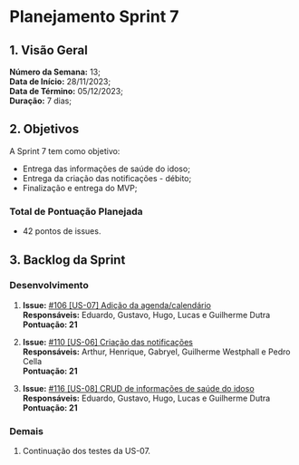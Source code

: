 # Planejamento Sprint 7

## 1. Visão Geral

**Número da Semana:** 13;<br>
**Data de Início:** 28/11/2023;<br>
**Data de Término:** 05/12/2023;<br>
**Duração:** 7 dias;<br>

## 2. Objetivos

A Sprint 7 tem como objetivo:

- Entrega das informações de saúde do idoso;
- Entrega da criação das notificações - débito;
- Finalização e entrega do MVP;

### Total de Pontuação Planejada

- 42 pontos de issues.

## 3. Backlog da Sprint

### Desenvolvimento

1. **Issue:** [#106 [US-07] Adição da agenda/calendário ](https://github.com/fga-eps-mds/2023-2-GEROcuidado-Doc/issues/106)<br>
   **Responsáveis:** Eduardo, Gustavo, Hugo, Lucas e Guilherme Dutra <br>
   **Pontuação: 21**

2. **Issue:** [#110 [US-06] Criação das notificações ](https://github.com/fga-eps-mds/2023-2-GEROcuidado-Doc/issues/110)<br>
   **Responsáveis:** Arthur, Henrique, Gabryel, Guilherme Westphall e Pedro Cella <br>
   **Pontuação: 21**

3. **Issue:** [#116 [US-08] CRUD de informações de saúde do idoso ](https://github.com/fga-eps-mds/2023-2-GEROcuidado-Doc/issues/116)<br>
   **Responsáveis:** Eduardo, Gustavo, Hugo, Lucas e Guilherme Dutra <br>
   **Pontuação: 21**

### Demais

1. Continuação dos testes da US-07.
